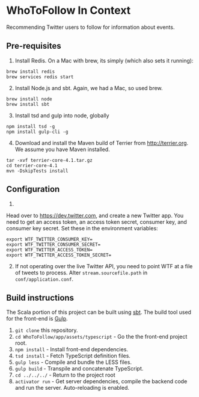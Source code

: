 # WhoToFollow In Context
Recommending Twitter users to follow for information about events.

## Pre-requisites

1. Install Redis. On a Mac with brew, its simply (which also sets it running):
```
brew install redis
brew services redis start
```

2. Install Node.js and sbt. Again, we had a Mac, so used brew.

```
brew install node
brew install sbt
```

3. Install tsd and gulp into node, globally

```
npm install tsd -g
npm install gulp-cli -g
```

4. Download and install the Maven build of Terrier from http://terrier.org. We assume you have Maven installed.

```
tar -xvf terrier-core-4.1.tar.gz
cd terrier-core-4.1
mvn -DskipTests install
```

## Configuration

1.
Head over to https://dev.twitter.com, and create a new Twitter app. You need to get an access token, an access token secret, consumer key, and consumer key secret. Set these in the environment variables:

```
export WTF_TWITTER_CONSUMER_KEY=
export WTF_TWITTER_CONSUMER_SECRET=
export WTF_TWITTER_ACCESS_TOKEN=
export WTF_TWITTER_ACCESS_TOKEN_SECRET=
```

2. If not operating over the live Twitter API, you need to point WTF at a file of tweets to process. Alter `stream.sourcefile.path` in `conf/application.conf`.

## Build instructions

The Scala portion of this project can be built using [sbt](http://www.scala-sbt.org).
The build tool used for the front-end is [Gulp](http://gulpjs.com).

 1. `git clone` this repository.
 2. `cd WhoToFollow/app/assets/typescript` - Go the the front-end project root.
 3. `npm install` - Install front-end dependencies.
 4. `tsd install` - Fetch TypeScript definition files.
 5. `gulp less` - Compile and bundle the LESS files.
 6. `gulp build` - Transpile and concatenate TypeScript.
 7. `cd ../../../` - Return to the project root
 8. `activator run` - Get server dependencies, compile the backend code and run the server. Auto-reloading is enabled.
